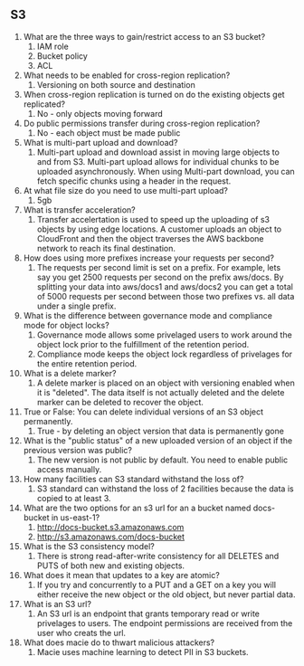 ## S3

1. What are the three ways to gain/restrict access to an S3 bucket?
    1. IAM role
    2. Bucket policy
    3. ACL
2. What needs to be enabled for cross-region replication?
    1. Versioning on both source and destination
3. When cross-region replication is turned on do the existing objects get replicated?
    1. No - only objects moving forward
4. Do public permissions transfer during cross-region replication?
    1. No - each object must be made public
5. What is multi-part upload and download?
    1. Multi-part upload and download assist in moving large objects to and from S3. Multi-part upload allows for individual chunks to be uploaded asynchronously. When using Multi-part download, you can fetch specific chunks using a header in the request.
6. At what file size do you need to use multi-part upload?
    1. 5gb
7. What is transfer acceleration?
    1. Transfer accelertation is used to speed up the uploading of s3 objects by using edge locations. A customer uploads an object to CloudFront and then the object traverses the AWS backbone network to reach its final destination.
8. How does using more prefixes increase your requests per second?
    1. The requests per second limit is set on a prefix. For example, lets say you get 2500 requests per second on the prefix aws/docs. By splitting your data into aws/docs1 and aws/docs2 you can get a total of 5000 requests per second between those two prefixes vs. all data under a single prefix.
9. What is the difference between governance mode and compliance mode for object locks?
    1. Governance mode allows some privelaged users to work around the object lock prior to the fulfillment of the retention period.
    2. Compliance mode keeps the object lock regardless of privelages for the entire retention period.
10. What is a delete marker?
    1. A delete marker is placed on an object with versioning enabled when it is "deleted". The data itself is not actually deleted and the delete marker can be deleted to recover the object.
11. True or False: You can delete individual versions of an S3 object permanently.
    1. True - by deleting an object version that data is permanently gone
12. What is the "public status" of a new uploaded version of an object if the previous version was public?
    1. The new version is not public by default. You need to enable public access manually.
13. How many facilities can S3 standard withstand the loss of?
    1. S3 standard can withstand the loss of 2 facilities because the data is copied to at least 3.
14. What are the two options for an s3 url for an a bucket named docs-bucket in us-east-1?
    1. http://docs-bucket.s3.amazonaws.com
    2. http://s3.amazonaws.com/docs-bucket
15. What is the S3 consistency model?
    1. There is strong read-after-write consistency for all DELETES and PUTS of both new and existing objects.
16. What does it mean that updates to a key are atomic?
    1. If you try and concurrently to a PUT and a GET on a key you will either receive the new object or the old object, but never partial data.
17. What is an S3 url?
    1. An S3 url is an endpoint that grants temporary read or write privelages to users. The endpoint permissions are received from the user who creats the url.
18. What does macie do to thwart malicious attackers?
    1. Macie uses machine learning to detect PII in S3 buckets.
